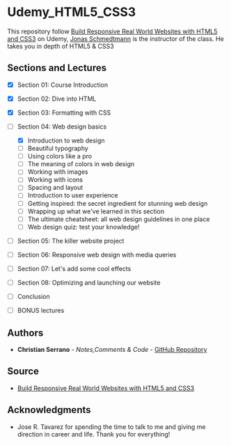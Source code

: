 # Udemy_HTML5_CSS3

This repository follow [Build Responsive Real World Websites with HTML5 and CSS3](https://www.udemy.com/design-and-develop-a-killer-website-with-html5-and-css3/) on Udemy, [Jonas Schmedtmann](https://www.udemy.com/user/jonasschmedtmann/) is the instructor of the class. He takes you in depth of HTML5 & CSS3

## Sections and Lectures

- [x] Section 01: Course Introduction
- [x] Section 02: Dive into HTML
- [x] Section 03: Formatting with CSS
- [ ] Section 04: Web design basics
    - [x] Introduction to web design
    - [ ] Beautiful typography
    - [ ] Using colors like a pro
    - [ ] The meaning of colors in web design
    - [ ] Working with images
    - [ ] Working with icons
    - [ ] Spacing and layout
    - [ ] Introduction to user experience
    - [ ] Getting inspired: the secret ingredient for stunning web design
    - [ ] Wrapping up what we've learned in this section
    - [ ] The ultimate cheatsheet: all web design guidelines in one place
    - [ ] Web design quiz: test your knowledge!
- [ ] Section 05: The killer website project
- [ ] Section 06: Responsive web design with media queries
- [ ] Section 07: Let's add some cool effects
- [ ] Section 08: Optimizing and launching our website
- [ ] Conclusion
- [ ] BONUS lectures


## Authors

* **Christian Serrano** - *Notes,Comments & Code* - [GitHub Repository](https://github.com/561nano/Udemy_HTML5_CSS3)

## Source
* [Build Responsive Real World Websites with HTML5 and CSS3](https://www.udemy.com/design-and-develop-a-killer-website-with-html5-and-css3/)

## Acknowledgments


* Jose R. Tavarez for spending the time to talk to me and giving me direction in career and life. Thank you for everything!
